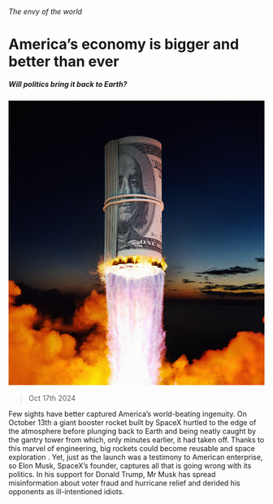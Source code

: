 ###### The envy of the world

# America’s economy is bigger and better than ever 

##### Will politics bring it back to Earth? 

![image](images/20241019_LDD001_FH.jpg) 

> Oct 17th 2024 

Few sights have better captured America’s world-beating ingenuity. On October 13th a giant booster rocket built by SpaceX hurtled to the edge of the atmosphere before plunging back to Earth and being neatly caught by the gantry tower from which, only minutes earlier, it had taken off. Thanks to this marvel of engineering, big rockets could become reusable and space exploration . Yet, just as the launch was a testimony to American enterprise, so Elon Musk, SpaceX’s founder, captures all that is going wrong with its politics. In his support for Donald Trump, Mr Musk has spread misinformation about voter fraud and hurricane relief and derided his opponents as ill-intentioned idiots.


